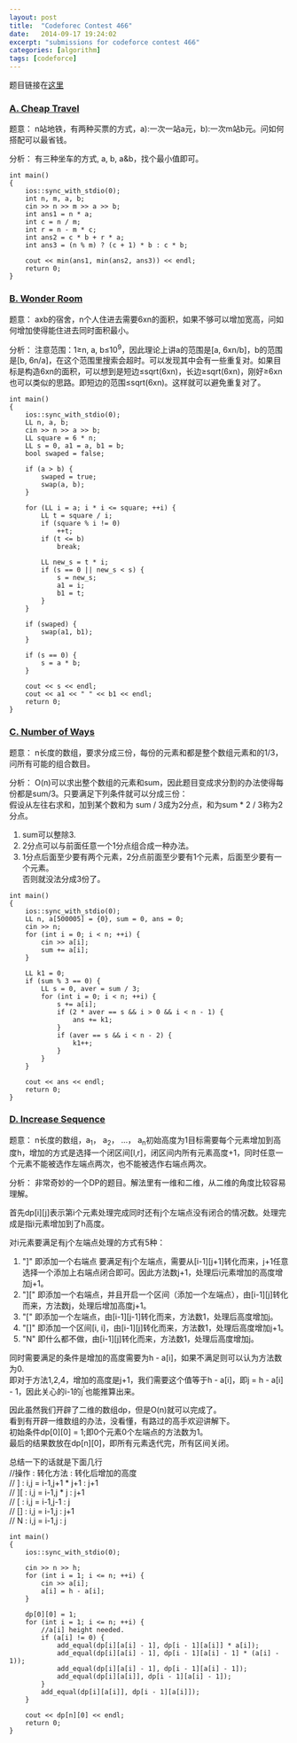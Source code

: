 ```yaml
---
layout: post
title:  "Codeforec Contest 466"
date:   2014-09-17 19:24:02
excerpt: "submissions for codeforce contest 466"
categories: [algorithm]
tags: [codeforce]
---
```


题目链接在[这里](http://codeforces.com/contest/466)

<!--more-->

### [A. Cheap Travel](http://codeforces.com/contest/466/problem/A)

题意： n站地铁，有两种买票的方式，a):一次一站a元，b):一次m站b元。问如何搭配可以最省钱。

分析： 有三种坐车的方式, a, b, a&b，找个最小值即可。

```
int main()
{
    ios::sync_with_stdio(0);
    int n, m, a, b;
    cin >> n >> m >> a >> b;
    int ans1 = n * a;
    int c = n / m;
    int r = n - m * c;
    int ans2 = c * b + r * a;
    int ans3 = (n % m) ? (c + 1) * b : c * b;

    cout << min(ans1, min(ans2, ans3)) << endl;
    return 0;
}
```

### [B. Wonder Room](http://codeforces.com/contest/466/problem/B)

题意： axb的宿舍，n个人住进去需要6xn的面积，如果不够可以增加宽高，问如何增加使得能住进去同时面积最小。

分析： 注意范围：1&ge;n, a, b&le;10<sup>9</sup>，因此理论上讲a的范围是[a, 6xn/b]，b的范围是[b, 6n/a]，在这个范围里搜索会超时。可以发现其中会有一些重复对。如果目标是构造6xn的面积，可以想到是短边&le;sqrt(6xn)，长边&ge;sqrt(6xn)，刚好&ge;6xn也可以类似的思路。即短边的范围&le;sqrt(6xn)。这样就可以避免重复对了。

```
int main()
{
    ios::sync_with_stdio(0);
    LL n, a, b;
    cin >> n >> a >> b;
    LL square = 6 * n;
    LL s = 0, a1 = a, b1 = b;
    bool swaped = false;

    if (a > b) {
        swaped = true;
        swap(a, b);
    }

    for (LL i = a; i * i <= square; ++i) {
        LL t = square / i;
        if (square % i != 0)
            ++t;
        if (t <= b)
            break;

        LL new_s = t * i;
        if (s == 0 || new_s < s) {
            s = new_s;
            a1 = i;
            b1 = t;
        }
    }

    if (swaped) {
        swap(a1, b1);
    }

    if (s == 0) {
        s = a * b;
    }

    cout << s << endl;
    cout << a1 << " " << b1 << endl;
    return 0;
}
```


### [C. Number of Ways](http://codeforces.com/contest/466/problem/C)  

题意： n长度的数组，要求分成三份，每份的元素和都是整个数组元素和的1/3， 问所有可能的组合数目。

分析： O(n)可以求出整个数组的元素和sum，因此题目变成求分割的办法使得每份都是sum/3。只要满足下列条件就可以分成三份：    
假设从左往右求和，加到某个数和为 sum / 3成为2分点，和为sum * 2 / 3称为2分点。
1. sum可以整除3.  
2. 2分点可以与前面任意一个1分点组合成一种办法。   
3. 1分点后面至少要有两个元素，2分点前面至少要有1个元素，后面至少要有一个元素。  
否则就没法分成3份了。  

```
int main()
{
    ios::sync_with_stdio(0);
    LL n, a[500005] = {0}, sum = 0, ans = 0;
    cin >> n;
    for (int i = 0; i < n; ++i) {
        cin >> a[i];
        sum += a[i];
    }

    LL k1 = 0;
    if (sum % 3 == 0) {
        LL s = 0, aver = sum / 3;
        for (int i = 0; i < n; ++i) {
            s += a[i];
            if (2 * aver == s && i > 0 && i < n - 1) {
                ans += k1;
            }
            if (aver == s && i < n - 2) {
                k1++;
            }
        }
    }

    cout << ans << endl;
    return 0;
}
```

### [D. Increase Sequence](http://codeforces.com/contest/466/problem/D)  

题意： n长度的数组，a<sub>1</sub>， a<sub>2</sub>， ...， a<sub>n</sub>初始高度为1目标需要每个元素增加到高度h，增加的方式是选择一个闭区间[l,r]，闭区间内所有元素高度+1，同时任意一个元素不能被选作左端点两次，也不能被选作右端点两次。

分析： 非常奇妙的一个DP的题目。解法里有一维和二维，从二维的角度比较容易理解。   

首先dp[i][j]表示第i个元素处理完成同时还有j个左端点没有闭合的情况数。处理完成是指i元素增加到了h高度。    

对i元素要满足有j个左端点处理的方式有5种：   
1. "]" 即添加一个右端点 要满足有j个左端点，需要从[i-1][j+1]转化而来，j+1任意选择一个添加上右端点闭合即可。因此方法数j+1，处理后i元素增加的高度增加j+1。   
2. "][" 即添加一个右端点，并且开启一个区间（添加一个左端点），由[i-1][j]转化而来，方法数j，处理后增加高度j+1。   
3. "[" 即添加一个左端点，由[i-1][j-1]转化而来，方法数1，处理后高度增加j。   
4. "[]" 即添加一个区间[i, i]，由[i-1][j]转化而来，方法数1，处理后高度增加j+1。   
5. "N" 即什么都不做，由[i-1][j]转化而来，方法数1，处理后高度增加j。   

同时需要满足的条件是增加的高度需要为h - a[i]，如果不满足则可以认为方法数为0.  
即对于方法1,2,4，增加的高度是j+1，我们需要这个值等于h - a[i]，即j = h - a[i] - 1，因此关心的i-1的j<sup>'</sup>也能推算出来。  

因此虽然我们开辟了二维的数组dp，但是O(n)就可以完成了。  
看到有开辟一维数组的办法，没看懂，有路过的高手欢迎讲解下。  
初始条件dp[0][0] = 1;即0个元素0个左端点的方法数为1。  
最后的结果数放在dp[n][0]，即所有元素迭代完，所有区间关闭。  

总结一下的话就是下面几行  
//操作  :     转化方法              : 转化后增加的高度   
// ]    :      i,j = i-1,j+1 * j+1  : j+1   
// ][   :      i,j = i-1,j * j      : j+1  
// [    :      i,j = i-1,j-1        : j  
// []   :      i,j = i-1,j          : j+1  
// N    :      i,j = i-1,j          : j  

```
int main()
{
    ios::sync_with_stdio(0);

    cin >> n >> h;
    for (int i = 1; i <= n; ++i) {
        cin >> a[i];
        a[i] = h - a[i];
    }

    dp[0][0] = 1;
    for (int i = 1; i <= n; ++i) {
        //a[i] height needed.
        if (a[i] != 0) {
            add_equal(dp[i][a[i] - 1], dp[i - 1][a[i]] * a[i]);
            add_equal(dp[i][a[i] - 1], dp[i - 1][a[i] - 1] * (a[i] - 1));
            add_equal(dp[i][a[i] - 1], dp[i - 1][a[i] - 1]);
            add_equal(dp[i][a[i]], dp[i - 1][a[i] - 1]);
        }
        add_equal(dp[i][a[i]], dp[i - 1][a[i]]);
    }

    cout << dp[n][0] << endl;
    return 0;
}
```
